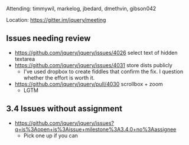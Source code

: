 Attending: timmywil, markelog, jbedard, dmethvin, gibson042

Location: https://gitter.im/jquery/meeting

## Issues needing review
* https://github.com/jquery/jquery/issues/4026 select text of hidden textarea
* https://github.com/jquery/jquery/issues/4031 store dists publicly
  - I’ve used dropbox to create fiddles that confirm the fix. I question whether the effort is worth it.
* https://github.com/jquery/jquery/pull/4030 scrollbox + zoom
  - LGTM

## 3.4 Issues without assignment
* https://github.com/jquery/jquery/issues?q=is%3Aopen+is%3Aissue+milestone%3A3.4.0+no%3Aassignee 
  - Pick one up if you can
